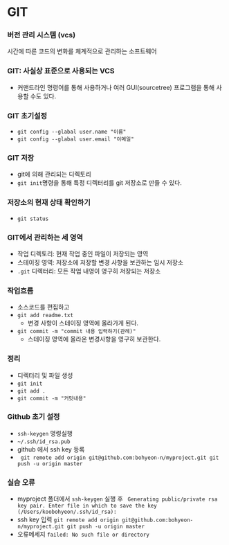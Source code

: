# GIT

### 버전 관리 시스템 (vcs)

시간에 따른 코드의 변화를 체계적으로 관리하는 소프트웨어

### GIT: 사실상 표준으로 사용되는 VCS
+ 커맨드라인 명령어를 통해 사용하거나 여러 GUI(sourcetree) 프로그램을 통해 사용할 수도 있다. 
### GIT 초기설정
+ `git config --glabal user.name "이름"`
+ `git config --glabal user.email "이메일"`
### GIT 저장
+ git에 의해 관리되는 디렉토리
+ `git init`명령을 통해 특정 디렉터리를 git 저장소로 만들 수 있다.

### 저장소의 현재 상태 확인하기
+ `git status `
### GIT에서 관리하는 세 영역
+ 작업 디렉토리: 현재 작업 중인 파일이 저장되는 영역
+ 스테이징 영역: 저장소에 저장할 변경 사항을 보관하는 임시 저장소
+ `.git` 디렉터리: 모든 작업 내영이 영구히 저장되는 저장소
### 작업흐름
+ 소스코드를 편집하고 
+ `git add readme.txt`
	+ 변경 사항이 스테이징 영역에 올라가게 된다.
+ `git commit -m "commit 내용 입력하기(관례)"`
	+ 스테이징 영역에 올라온 변경사항을 영구히 보관한다.

### 정리
+ 디렉터리 및 파일 생성
+ `git init`
+ `git add .`
+ `git commit -m "커밋내용" `

### Github 초기 설정
+ `ssh-keygen` 명령실행 
+ `~/.ssh/id_rsa.pub`
+ github 에서 ssh key 등록
+ ` git remote add origin git@github.com:bohyeon-n/myproject.git
git push -u origin master`


###  실습 오류
+ myproject 폴더에서 `ssh-keygen` 실행 후 
` Generating public/private rsa key pair.
Enter file in which to save the key (/Users/koobohyeon/.ssh/id_rsa):`
+ ssh key 입력
`git remote add origin git@github.com:bohyeon-n/myproject.git git push -u origin master`
+ 오류메세지
 `failed: No such file or directory`
 





